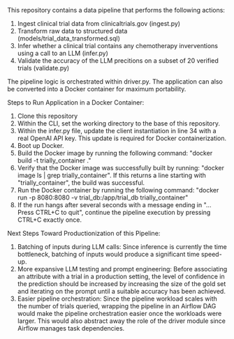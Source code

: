 This repository contains a data pipeline that performs the following actions:
1. Ingest clinical trial data from clinicaltrials.gov (ingest.py)
2. Transform raw data to structured data (models/trial_data_transformed.sql)
3. Infer whether a clinical trial contains any chemotherapy inverventions using a call to an LLM (infer.py)
4. Validate the accuracy of the LLM precitions on a subset of 20 verified trials (validate.py)

The pipeline logic is orchestrated within driver.py.
The application can also be converted into a Docker container for maximum portability.

Steps to Run Application in a Docker Container:
1. Clone this repository
2. Within the CLI, set the working directory to the base of this repository.
3. Within the infer.py file, update the client instantiation in line 34 with a real OpenAI API key. This update is required for Docker containerization.
4. Boot up Docker.
6. Build the Docker image by running the following command: "docker build -t trially_container ."
7. Verify that the Docker image was successfully built by running: "docker image ls | grep trially_container". If this returns a line starting with "trially_container", the build was successful.
8. Run the Docker container by running the following command: "docker run -p 8080:8080 -v trial_db:/app/trial_db trially_container"
9. If the run hangs after several seconds with a message ending in "... Press CTRL+C to quit", continue the pipeline execution by pressing CTRL+C exactly once.

Next Steps Toward Productionization of this Pipeline:
1. Batching of inputs during LLM calls: Since inference is currently the time bottleneck, batching of inputs would produce a significant time speed-up.
2. More expansive LLM testing and prompt engineering: Before associating an attribute with a trial in a production setting, the level of confidence in the prediction should be increased by increasing the size of the gold set and iterating on the prompt until a suitable accuracy has been achieved.
3. Easier pipeline orchestration: Since the pipeline workload scales with the number of trials queried, wrapping the pipeline in an Airflow DAG would make the pipeline orchestration easier once the workloads were larger. This would also abstract away the role of the driver module since Airflow manages task dependencies.
